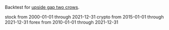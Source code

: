 Backtest for [upside gap two crows](https://analyzingalpha.com/upside-gap-two-crows-candlestick-pattern).

stock from 2000-01-01 through 2021-12-31
crypto from 2015-01-01 through 2021-12-31
forex from 2010-01-01 through 2021-12-31